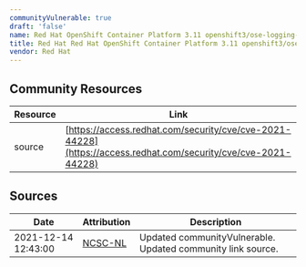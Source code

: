 ```yaml
---
communityVulnerable: true
draft: 'false'
name: Red Hat OpenShift Container Platform 3.11 openshift3/ose-logging-elasticsearch5
title: Red Hat Red Hat OpenShift Container Platform 3.11 openshift3/ose-logging-elasticsearch5
vendor: Red Hat
---
```



## Community Resources
| Resource | Link |
| --- | --- |
| source | [https://access.redhat.com/security/cve/cve-2021-44228](https://access.redhat.com/security/cve/cve-2021-44228) |


## Sources
| Date | Attribution | Description |
| --- | --- | --- |
| 2021-12-14 12:43:00 | [NCSC-NL](https://github.com/NCSC-NL/log4shell/blob/main/software/README.md) | Updated communityVulnerable. Updated community link source.  |
